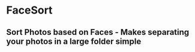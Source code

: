 # FaceSort 
## Sort Photos based on Faces - Makes separating your photos in a large folder simple 


